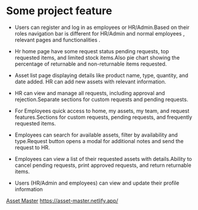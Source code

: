 # Some project feature

- Users can register and log in as employees or HR/Admin.Based on their roles navigation bar is different for HR/Admin and normal employees , relevant pages and functionalities .

- Hr home page have some request status pending requests, top requested items, and limited stock items.Also pie chart showing the percentage of returnable and non-returnable items requested.

- Asset list page displaying details like product name, type, quantity, and date added.
  HR can add new assets with relevant information.

- HR can view and manage all requests, including approval and rejection.Separate sections for custom requests and pending requests.

- For Employees quick access to home, my assets, my team, and request features.Sections for custom requests, pending requests, and frequently requested items.

- Employees can search for available assets, filter by availability and type.Request button opens a modal for additional notes and send the request to HR.

- Employees can view a list of their requested assets with details.Ability to cancel pending requests, print approved requests, and return returnable items.

- Users (HR/Admin and employees) can view and update their profile information

[Asset Master](https://asset-master.netlify.app/ 'Asset Master')
https://asset-master.netlify.app/
